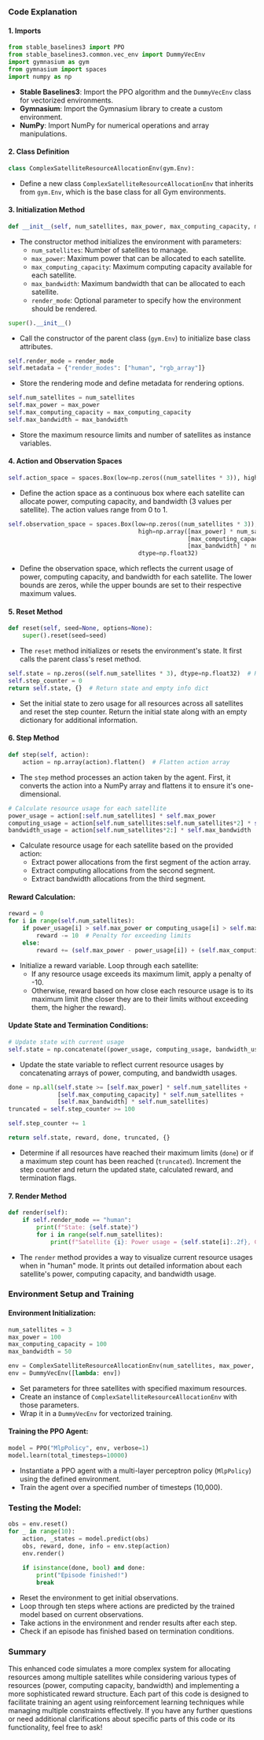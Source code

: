 ### Code Explanation

#### 1. **Imports**
```python
from stable_baselines3 import PPO
from stable_baselines3.common.vec_env import DummyVecEnv
import gymnasium as gym
from gymnasium import spaces
import numpy as np
```
- **Stable Baselines3**: Import the PPO algorithm and the `DummyVecEnv` class for vectorized environments.
- **Gymnasium**: Import the Gymnasium library to create a custom environment.
- **NumPy**: Import NumPy for numerical operations and array manipulations.

#### 2. **Class Definition**
```python
class ComplexSatelliteResourceAllocationEnv(gym.Env):
```
- Define a new class `ComplexSatelliteResourceAllocationEnv` that inherits from `gym.Env`, which is the base class for all Gym environments.

#### 3. **Initialization Method**
```python
def __init__(self, num_satellites, max_power, max_computing_capacity, max_bandwidth, render_mode=None):
```
- The constructor method initializes the environment with parameters:
  - `num_satellites`: Number of satellites to manage.
  - `max_power`: Maximum power that can be allocated to each satellite.
  - `max_computing_capacity`: Maximum computing capacity available for each satellite.
  - `max_bandwidth`: Maximum bandwidth that can be allocated to each satellite.
  - `render_mode`: Optional parameter to specify how the environment should be rendered.

```python
super().__init__()
```
- Call the constructor of the parent class (`gym.Env`) to initialize base class attributes.

```python
self.render_mode = render_mode
self.metadata = {"render_modes": ["human", "rgb_array"]}
```
- Store the rendering mode and define metadata for rendering options.

```python
self.num_satellites = num_satellites
self.max_power = max_power
self.max_computing_capacity = max_computing_capacity
self.max_bandwidth = max_bandwidth
```
- Store the maximum resource limits and number of satellites as instance variables.

#### 4. **Action and Observation Spaces**
```python
self.action_space = spaces.Box(low=np.zeros((num_satellites * 3)), high=np.ones((num_satellites * 3)), dtype=np.float32)
```
- Define the action space as a continuous box where each satellite can allocate power, computing capacity, and bandwidth (3 values per satellite). The action values range from 0 to 1.

```python
self.observation_space = spaces.Box(low=np.zeros((num_satellites * 3)),
                                     high=np.array([max_power] * num_satellites +
                                                   [max_computing_capacity] * num_satellites +
                                                   [max_bandwidth] * num_satellites),
                                     dtype=np.float32)
```
- Define the observation space, which reflects the current usage of power, computing capacity, and bandwidth for each satellite. The lower bounds are zeros, while the upper bounds are set to their respective maximum values.

#### 5. **Reset Method**
```python
def reset(self, seed=None, options=None):
    super().reset(seed=seed)
```
- The `reset` method initializes or resets the environment's state. It first calls the parent class's reset method.

```python
self.state = np.zeros((self.num_satellites * 3), dtype=np.float32)  # Reset to zero usage
self.step_counter = 0
return self.state, {}  # Return state and empty info dict
```
- Set the initial state to zero usage for all resources across all satellites and reset the step counter. Return the initial state along with an empty dictionary for additional information.

#### 6. **Step Method**
```python
def step(self, action):
    action = np.array(action).flatten()  # Flatten action array
```
- The `step` method processes an action taken by the agent. First, it converts the action into a NumPy array and flattens it to ensure it's one-dimensional.

```python
# Calculate resource usage for each satellite
power_usage = action[:self.num_satellites] * self.max_power
computing_usage = action[self.num_satellites:self.num_satellites*2] * self.max_computing_capacity
bandwidth_usage = action[self.num_satellites*2:] * self.max_bandwidth
```
- Calculate resource usage for each satellite based on the provided action:
  - Extract power allocations from the first segment of the action array.
  - Extract computing allocations from the second segment.
  - Extract bandwidth allocations from the third segment.

#### Reward Calculation:
```python
reward = 0
for i in range(self.num_satellites):
    if power_usage[i] > self.max_power or computing_usage[i] > self.max_computing_capacity or bandwidth_usage[i] > self.max_bandwidth:
        reward -= 10  # Penalty for exceeding limits
    else:
        reward += (self.max_power - power_usage[i]) + (self.max_computing_capacity - computing_usage[i]) + (self.max_bandwidth - bandwidth_usage[i])
```
- Initialize a reward variable. Loop through each satellite:
  - If any resource usage exceeds its maximum limit, apply a penalty of -10.
  - Otherwise, reward based on how close each resource usage is to its maximum limit (the closer they are to their limits without exceeding them, the higher the reward).

#### Update State and Termination Conditions:
```python
# Update state with current usage
self.state = np.concatenate((power_usage, computing_usage, bandwidth_usage))
```
- Update the state variable to reflect current resource usages by concatenating arrays of power, computing, and bandwidth usages.

```python
done = np.all(self.state >= [self.max_power] * self.num_satellites +
              [self.max_computing_capacity] * self.num_satellites +
              [self.max_bandwidth] * self.num_satellites)
truncated = self.step_counter >= 100

self.step_counter += 1

return self.state, reward, done, truncated, {}
```
- Determine if all resources have reached their maximum limits (`done`) or if a maximum step count has been reached (`truncated`). Increment the step counter and return the updated state, calculated reward, and termination flags.

#### 7. **Render Method**
```python
def render(self):
    if self.render_mode == "human":
        print(f"State: {self.state}")
        for i in range(self.num_satellites):
            print(f"Satellite {i}: Power usage = {self.state[i]:.2f}, Computing usage = {self.state[self.num_satellites + i]:.2f}, Bandwidth usage = {self.state[2*self.num_satellites + i]:.2f}")
```
- The `render` method provides a way to visualize current resource usages when in "human" mode. It prints out detailed information about each satellite's power, computing capacity, and bandwidth usage.

### Environment Setup and Training

#### Environment Initialization:
```python
num_satellites = 3
max_power = 100
max_computing_capacity = 100
max_bandwidth = 50

env = ComplexSatelliteResourceAllocationEnv(num_satellites, max_power, max_computing_capacity, max_bandwidth, render_mode="human")
env = DummyVecEnv([lambda: env])
```
- Set parameters for three satellites with specified maximum resources.
- Create an instance of `ComplexSatelliteResourceAllocationEnv` with those parameters.
- Wrap it in a `DummyVecEnv` for vectorized training.

#### Training the PPO Agent:
```python
model = PPO("MlpPolicy", env, verbose=1)
model.learn(total_timesteps=10000)
```
- Instantiate a PPO agent with a multi-layer perceptron policy (`MlpPolicy`) using the defined environment.
- Train the agent over a specified number of timesteps (10,000).

### Testing the Model:
```python
obs = env.reset()
for _ in range(10):
    action, _states = model.predict(obs)
    obs, reward, done, info = env.step(action)
    env.render()
    
    if isinstance(done, bool) and done:
        print("Episode finished!")
        break
```
- Reset the environment to get initial observations.
- Loop through ten steps where actions are predicted by the trained model based on current observations.
- Take actions in the environment and render results after each step.
- Check if an episode has finished based on termination conditions.

### Summary

This enhanced code simulates a more complex system for allocating resources among multiple satellites while considering various types of resources (power, computing capacity, bandwidth) and implementing a more sophisticated reward structure. Each part of this code is designed to facilitate training an agent using reinforcement learning techniques while managing multiple constraints effectively. If you have any further questions or need additional clarifications about specific parts of this code or its functionality, feel free to ask!
